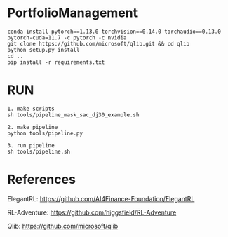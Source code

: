 # PortfolioManagement
```
conda install pytorch==1.13.0 torchvision==0.14.0 torchaudio==0.13.0 pytorch-cuda=11.7 -c pytorch -c nvidia
git clone https://github.com/microsoft/qlib.git && cd qlib
python setup.py install
cd ..
pip install -r requirements.txt
```

# RUN
```
1. make scripts
sh tools/pipeline_mask_sac_dj30_example.sh

2. make pipeline
python tools/pipeline.py

3. run pipeline
sh tools/pipeline.sh
```

# References

ElegantRL: https://github.com/AI4Finance-Foundation/ElegantRL

RL-Adventure: https://github.com/higgsfield/RL-Adventure

Qlib: https://github.com/microsoft/qlib
